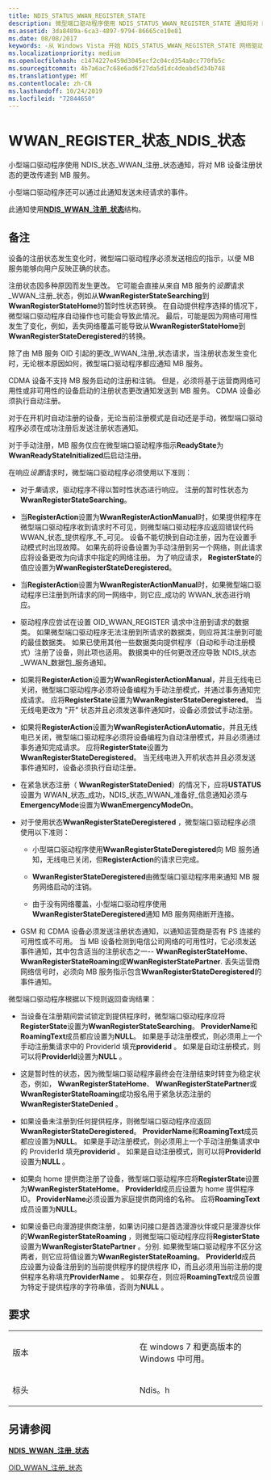 ```yaml
---
title: NDIS_STATUS_WWAN_REGISTER_STATE
description: 微型端口驱动程序使用 NDIS_STATUS_WWAN_REGISTER_STATE 通知将对 MB 设备注册状态的更改传递到 MB 服务。
ms.assetid: 3da8489a-6ca3-4897-9794-86665ce10e81
ms.date: 08/08/2017
keywords: -从 Windows Vista 开始 NDIS_STATUS_WWAN_REGISTER_STATE 网络驱动程序
ms.localizationpriority: medium
ms.openlocfilehash: c1474227e459d3045ecf2c04cd354a0cc770fb5c
ms.sourcegitcommit: 4b7a6ac7c68e6ad6f27da5d1dc4deabd5d34b748
ms.translationtype: MT
ms.contentlocale: zh-CN
ms.lasthandoff: 10/24/2019
ms.locfileid: "72844650"
---
```

# <a name="ndis_status_wwan_register_state"></a>WWAN\_REGISTER\_状态\_NDIS\_状态


小型端口驱动程序使用 NDIS\_状态\_WWAN\_注册\_状态通知，将对 MB 设备注册状态的更改传递到 MB 服务。

小型端口驱动程序还可以通过此通知发送未经请求的事件。

此通知使用[**NDIS\_WWAN\_注册\_状态**](https://docs.microsoft.com/windows-hardware/drivers/ddi/ndiswwan/ns-ndiswwan-_ndis_wwan_registration_state)结构。

<a name="remarks"></a>备注
-------

设备的注册状态发生变化时，微型端口驱动程序必须发送相应的指示，以便 MB 服务能够向用户反映正确的状态。

注册状态因多种原因而发生更改。 它可能会直接从来自 MB 服务的*设置*请求\_WWAN\_注册\_状态，例如从**WwanRegisterStateSearching**到**WwanRegisterStateHome**的暂时性状态转换。 在自动提供程序选择的情况下，微型端口驱动程序自动操作也可能会导致此情况。 最后，可能是因为网络可用性发生了变化，例如，丢失网络覆盖可能导致从**WwanRegisterStateHome**到**WwanRegisterStateDeregistered**的转换。

除了由 MB 服务 OID 引起的更改\_WWAN\_注册\_状态请求，当注册状态发生变化时，无论根本原因如何，微型端口驱动程序都应通知 MB 服务。

CDMA 设备不支持 MB 服务启动的注册和注销。 但是，必须将基于运营商网络可用性或非可用性的设备启动的注册状态更改通知发送到 MB 服务。 CDMA 设备必须执行自动注册。

对于在开机时自动注册的设备，无论当前注册模式是自动还是手动，微型端口驱动程序必须在成功注册后发送注册状态通知。

对于手动注册，MB 服务仅应在微型端口驱动程序指示**ReadyState**为**WwanReadyStateInitialized**后启动注册。

在响应*设置*请求时，微型端口驱动程序必须使用以下准则：

-   对于*集*请求，驱动程序不得以暂时性状态进行响应。 注册的暂时性状态为**WwanRegisterStateSearching**。

-   当**RegisterAction**设置为**WwanRegisterActionManual**时，如果提供程序在微型端口驱动程序收到请求时不可见，则微型端口驱动程序应返回错误代码 WWAN\_状态\_提供程序\_不\_可见。 设备不能切换到自动注册，因为在设置手动模式时出现故障。 如果先前将设备设置为手动注册到另一个网络，则此请求应将设备更改为向请求中指定的网络注册。 为了响应请求， **RegisterState**的值应设置为**WwanRegisterStateDeregistered**。

-   当**RegisterAction**设置为**WwanRegisterActionManual**时，如果微型端口驱动程序已注册到所请求的同一网络中，则它应\_成功的 WWAN\_状态进行响应。

-   驱动程序应尝试在设置 OID\_WWAN\_REGISTER 请求中注册到请求的数据类。 如果微型端口驱动程序无法注册到所请求的数据类，则应将其注册到可能的最佳数据类。 如果已使用其他一些数据类向提供程序（自动和手动注册模式）注册了设备，则此项也适用。 数据类中的任何更改还应导致 NDIS\_状态\_WWAN\_数据包\_服务通知。

-   如果将**RegisterAction**设置为**WwanRegisterActionManual**，并且无线电已关闭，微型端口驱动程序必须将设备编程为手动注册模式，并通过事务通知完成请求。 应将**RegisterState**设置为**WwanRegisterStateDeregistered**。 当无线电更改为 "开" 状态并且必须发送事件通知时，设备必须尝试手动注册。

-   如果将**RegisterAction**设置为**WwanRegisterActionAutomatic**，并且无线电已关闭，微型端口驱动程序必须将设备编程为自动注册模式，并且必须通过事务通知完成请求。 应将**RegisterState**设置为**WwanRegisterStateDeregistered**。 当无线电进入开机状态并且必须发送事件通知时，设备必须执行自动注册。

-   在紧急状态注册（ **WwanRegisterStateDenied**）的情况下，应将**USTATUS**设置为 WWAN\_状态\_成功，NDIS\_状态\_WWAN\_准备好\_信息通知必须与**EmergencyMode**设置为**WwanEmergencyModeOn**。

-   对于使用状态**WwanRegisterStateDeregistered** ，微型端口驱动程序必须使用以下准则：

    -   小型端口驱动程序使用**WwanRegisterStateDeregistered**向 MB 服务通知，无线电已关闭，但**RegisterAction**的请求已完成。

    -   **WwanRegisterStateDeregistered**由微型端口驱动程序用来通知 MB 服务网络启动的注销。

    -   由于没有网络覆盖，小型端口驱动程序使用**WwanRegisterStateDeregistered**通知 MB 服务网络断开连接。

-   GSM 和 CDMA 设备必须发送注册状态通知，以通知运营商是否有 PS 连接的可用性或不可用。 当 MB 设备检测到电信公司网络的可用性时，它必须发送事件通知，其中包含适当的注册状态之一-- **WwanRegisterStateHome**、 **WwanRegisterStateRoaming**或**WwanRegisterStatePartner**. 丢失运营商网络信号时，必须向 MB 服务指示包含**WwanRegisterStateDeregistered**的事件通知。

微型端口驱动程序根据以下规则返回查询结果：

-   当设备在注册期间尝试锁定到提供程序时，微型端口驱动程序应将**RegisterState**设置为**WwanRegisterStateSearching**。 **ProviderName**和**RoamingText**成员都应设置为**NULL**。 如果是手动注册模式，则必须用上一个手动注册集请求中的 ProviderId 填充**providerid** 。 如果是自动注册模式，则可以将**ProviderId**设置为**NULL** 。

-   这是暂时性的状态，因为微型端口驱动程序最终会在注册结束时转变为稳定状态，例如， **WwanRegisterStateHome**、 **WwanRegisterStatePartner**或**WwanRegisterStateRoaming**成功报名用于紧急状态注册的**WwanRegisterStateDenied** 。

-   如果设备未注册到任何提供程序，则微型端口驱动程序应返回**WwanRegisterStateDeregistered**。 **ProviderName**和**RoamingText**成员都应设置为**NULL**。 如果是手动注册模式，则必须用上一个手动注册集请求中的 ProviderId 填充**providerid** 。 如果是自动注册模式，则可以将**ProviderId**设置为**NULL** 。

-   如果向 home 提供商注册了设备，微型端口驱动程序应将**RegisterState**设置为**WwanRegisterStateHome**。 **ProviderId**成员应设置为 home 提供程序 ID。 **ProviderName**必须设置为家庭提供商网络的名称。 应将**RoamingText**成员设置为**NULL**。

-   如果设备已向漫游提供商注册，如果访问接口是首选漫游伙伴或只是漫游伙伴的**WwanRegisterStateRoaming** ，则微型端口驱动程序应将**RegisterState**设置为**WwanRegisterStatePartner** 。分别. 如果微型端口驱动程序不区分这两者，则它应将值设置为**WwanRegisterStateRoaming**。 **ProviderId**成员应设置为设备注册到的当前提供程序的提供程序 ID，而且必须用当前注册的提供程序名称填充**ProviderName** 。 如果存在，则应将**RoamingText**成员设置为特定于提供程序的字符串值，否则为**NULL** 。

<a name="requirements"></a>要求
------------

<table>
<colgroup>
<col width="50%" />
<col width="50%" />
</colgroup>
<tbody>
<tr class="odd">
<td><p>版本</p></td>
<td><p>在 windows 7 和更高版本的 Windows 中可用。</p></td>
</tr>
<tr class="even">
<td><p>标头</p></td>
<td>Ndis。h</td>
</tr>
</tbody>
</table>

## <a name="see-also"></a>另请参阅


[**NDIS\_WWAN\_注册\_状态**](https://docs.microsoft.com/windows-hardware/drivers/ddi/ndiswwan/ns-ndiswwan-_ndis_wwan_registration_state)

[OID\_WWAN\_注册\_状态](oid-wwan-register-state.md)

 

 




